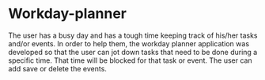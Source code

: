 # Workday-planner 
The user has a busy day and has a tough time keeping track of his/her tasks and/or events. In order to help them, the workday planner application was developed so that the user can jot down tasks that 
need to be done during a specific time. That time will be blocked for that task or event. The user can add save or delete the events.


